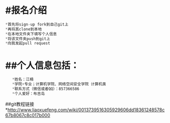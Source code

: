 #报名介绍
============
```js
*首先将sign-up fork到自己git上
*再将其clone到本地
*在本地文件夹下填写个人信息
*将该文件夹push到git上
*向我发起pull request
```
##个人信息包括：
=========
```js
   *姓名：江楠
   *学院+专业；计算机学院、网络空间安全学院 计算机类
   *联系方式（微信或者QQ）：857366586
   *个人爱好：布吉岛
```
##git教程链接
*http://www.liaoxuefeng.com/wiki/0013739516305929606dd18361248578c67b8067c8c017b000
